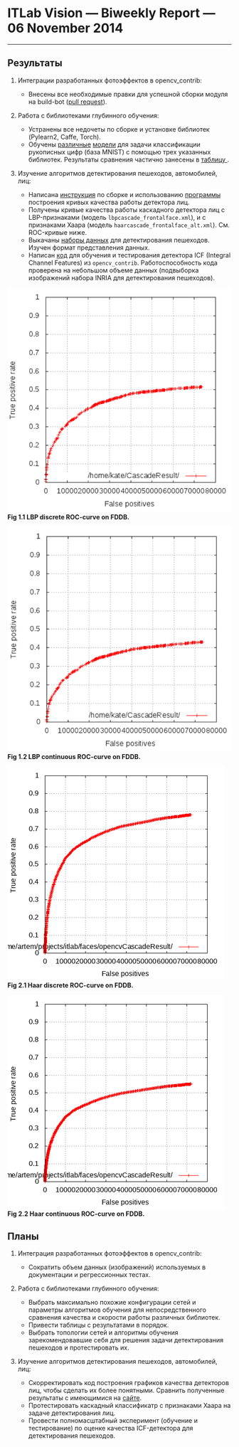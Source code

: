 # ITLab Vision — Biweekly Report — 06 November 2014

----------------

## Результаты

  1. Интеграции разработанных фотоэффектов в opencv_contrib:
     - Внесены все необходимые правки для успешной сборки модуля на build-bot
       ([pull request](https://github.com/Itseez/opencv_contrib/pull/112)).

  1. Работа с библиотеками глубинного обучения:
     - Устранены все недочеты по сборке и установке библиотек (Pylearn2, Caffe,
       Torch).
     - Обучены [различные][dnn] [модели][dnn-repo] для задачи классификации
       рукописных цифр (база MNIST) с помощью трех указанных библиотек.
       Результаты сравнения частично занесены в [таблицу ][dnn-results].

  1. Изучение алгоритмов детектирования пешеходов, автомобилей, лиц:
     - Написана [инструкция][fddb-guide] по сборке и использованию
       [программы](http://vis-www.cs.umass.edu/fddb/results.html) построения
       кривых качества работы детектора лиц.
     - Получены кривые качества работы каскадного детектора лиц с LBP-признаками
       (модель `lbpcascade_frontalface.xml`), и с признаками Хаара (модель
       `haarcascade_frontalface_alt.xml`). См. ROC-кривые ниже.
     - Выкачаны [наборы данных][peds-dataset] для детектирования пешеходов.
       Изучен формат представления данных.
     - Написан [код][icf-code] для обучения и тестирования детектора ICF
       (Integral Channel Features) из `opencv_contrib`. Работоспособность кода
       проверена на небольшом объеме данных (подвыборка изображений набора INRIA
       для детектирования пешеходов).

![1](./discrete_ROC-curve_lbpcascade_frontalface.png "discrete ROC-curve")\
__Fig 1.1 LBP discrete ROC-curve on FDDB.__

![2](./continuous_ROC-curve_lbpcascade_frontalface.png "continuous ROC-curve")\
__Fig 1.2 LBP continuous ROC-curve on FDDB.__

![1](./discrete_ROC-curve_haarcascade_frontalface_alt.png "discrete ROC-curve")\
__Fig 2.1 Haar discrete ROC-curve on FDDB.__

![2](./continuous_ROC-curve_haarcascade_frontalface_alt.png "continuous ROC-curve")\
__Fig 2.2 Haar continuous ROC-curve on FDDB.__

## Планы

  1. Интеграция разработанных фотоэффектов в opencv_contrib:
     - Сократить объем данных (изображений) используемых в документации и
       регрессионных тестах.

  1. Работа с библиотеками глубинного обучения:
     - Выбрать максимально похожие конфигурации сетей и параметры алгоритмов
       обучения для непосредственного сравнения качества и скорости работы
       различных библиотек.
     - Привести таблицы с результатами в порядок.
     - Выбрать топологии сетей и алгоритмы обучения зарекомендовавшие себя для
       решения задачи детектирования пешеходов и протестировать их.

  1. Изучение алгоритмов детектирования пешеходов, автомобилей, лиц:
     - Скорректировать код построения графиков качества детекторов лиц, чтобы
       сделать их более понятными. Сравнить полученные результаты с имеющимися
       на [сайте](http://vis-www.cs.umass.edu/fddb/results.html).
     - Протестировать каскадный классификатр с признаками Хаара на задаче
       детектирования лиц.
     - Провести полномасштабный эксперимент (обучение и тестирование) по оценке
       качества ICF-детектора для детектирования пешеходов.

<!-- LINKS -->

[dnn-results]: https://docs.google.com/spreadsheets/d/1U5v-xap-dkm5Hu-uh49nn7NEwNafjEE9Bos9qsz0wo0/edit?usp=sharing
[dnn]: https://drive.google.com/open?id=0B1Xio1gViu12c0czOUFJNVoxWUU&authuser=0
[dnn-repo]: https://github.com/KruchDmitriy/DNN-develop
[fddb-guide]: https://docs.google.com/document/d/1GL4eog24T4fKL0_b12TUz3jOKqE3yL_MGD6pPcwg7Xw/edit?usp=sharing
[peds-dataset]: http://www.vision.caltech.edu/Image_Datasets/CaltechPedestrians/datasets/
[icf-code]: https://github.com/VladVin/obj-detect-classifiers/tree/master/src/icfdetector
